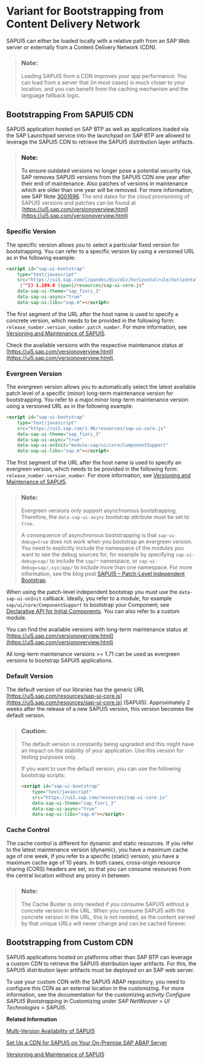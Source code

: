 <!-- loio2d3eb2f322ea4a82983c1c62a33ec4ae -->

# Variant for Bootstrapping from Content Delivery Network

SAPUI5 can either be loaded locally with a relative path from an SAP Web server or externally from a Content Delivery Network \(CDN\). 

> ### Note:  
> Loading SAPUI5 from a CDN improves your app performance: You can load from a server that \(in most cases\) is much closer to your location, and you can benefit from the caching mechanism and the language fallback logic.



<a name="loio2d3eb2f322ea4a82983c1c62a33ec4ae__section_CDN"/>

## Bootstrapping From SAPUI5 CDN

SAPUI5 application hosted on SAP BTP as well as applications loaded via the SAP Launchpad service into the launchpad on SAP BTP are allowed to leverage the SAPUI5 CDN to retrieve the SAPUI5 distribution layer artifacts.

> ### Note:  
> To ensure outdated versions no longer pose a potential security risk, SAP removes SAPUI5 versions from the SAPUI5 CDN one year after their end of maintenance. Also patches of versions in maintenance which are older than one year will be removed. For more information, see SAP Note [3001696](https://launchpad.support.sap.com/#/notes/3001696). The end dates for the cloud provisioning of SAPUI5 versions and patches can be found at [https://ui5.sap.com/versionoverview.html](https://ui5.sap.com/versionoverview.html)



### Specific Version

The specific version allows you to select a particular fixed version for bootstrapping. You can refer to a specific version by using a versioned URL as in the following example:

```html
<script id="sap-ui-bootstrap"
    type="text/javascript"
    src="https://ui5.sap.com/[/pandoc/div/div/horizontalrule/horizontalrule/codeblock/strong/span
     {""}) 1.109.0 (span]/resources/sap-ui-core.js"
    data-sap-ui-theme="sap_fiori_3"
    data-sap-ui-async="true"
    data-sap-ui-libs="sap.m"></script>


```

The first segment of the URL after the host name is used to specify a concrete version, which needs to be provided in the following form: `release_number.version_number.patch_number`. For more information, see [Versioning and Maintenance of SAPUI5](../02_Read-Me-First/versioning-and-maintenance-of-sapui5-91f0214.md).

Check the available versions with the respective maintenance status at [https://ui5.sap.com/versionoverview.html](https://ui5.sap.com/versionoverview.html).



### Evergreen Version

The evergreen version allows you to automatically select the latest available patch level of a specific \(minor\) long-term maintenance version for bootstrapping. You refer to a major.minor long-term maintenance version using a versioned URL as in the following example:

```html
<script id="sap-ui-bootstrap"
    type="text/javascript"
    src="https://ui5.sap.com/1.96/resources/sap-ui-core.js"
    data-sap-ui-theme="sap_fiori_3"
    data-sap-ui-async="true"
    data-sap-ui-onInit="module:sap/ui/core/ComponentSupport"
    data-sap-ui-libs="sap.m"></script>


```

The first segment of the URL after the host name is used to specify an evergreen version, which needs to be provided in the following form: `release_number.version_number`. For more information, see [Versioning and Maintenance of SAPUI5](../02_Read-Me-First/versioning-and-maintenance-of-sapui5-91f0214.md).

> ### Note:  
> Evergreen versions only support asynchronous bootstrapping. Therefore, the `data-sap-ui-async` bootstrap attribute must be set to `true`.
> 
> A consequence of asynchronous bootstrapping is that `sap-ui-debug=true` does not work when you bootstrap an evergreen version. You need to explicitly include the namespace of the modules you want to see the debug sources for, for example by specifying `sap-ui-debug=sap/` to include the `sap/*` namespace, or `sap-ui-debug=sap/,xyz/app/` to include more than one namespace. For more information, see the blog post [SAPUI5 – Patch-Level Independent Bootstrap](https://blogs.sap.com/2022/04/14/sapui5-patch-level-independent-bootstrap/).

When using the patch-level independent bootstrap you must use the `data-sap-ui-onInit` callback. Ideally, you refer to a module, for example `sap/ui/core/ComponentSupport` to bootstrap your Component; see [Declarative API for Initial Components](declarative-api-for-initial-components-82a0fce.md). You can also refer to a custom module.

You can find the available versions with long-term maintenance status at [https://ui5.sap.com/versionoverview.html](https://ui5.sap.com/versionoverview.html)

All long-term maintenance versions \>= 1.71 can be used as evergreen versions to bootstrap SAPUI5 applications.



### Default Version

The default version of our libraries has the generic URL [https://ui5.sap.com/resources/sap-ui-core.js](https://ui5.sap.com/resources/sap-ui-core.js) \(SAPUI5\). Approximately 2 weeks after the release of a new SAPUI5 version, this version becomes the default version.

> ### Caution:  
> The default version is constantly being upgraded and this might have an impact on the stability of your application. Use this version for testing purposes only.
> 
> If you want to use the default version, you can use the following bootstrap scripts:
> 
> ```html
> <script id="sap-ui-bootstrap"
>     type="text/javascript"
>     src="https://ui5.sap.com/resources/sap-ui-core.js"
>     data-sap-ui-theme="sap_fiori_3"
>     data-sap-ui-async="true"
>     data-sap-ui-libs="sap.m"></script>
> 
> ```



### Cache Control

The cache control is different for dynamic and static resources. If you refer to the latest maintenance version \(dynamic\), you have a maximum cache age of one week, if you refer to a specific \(static\) version, you have a maximum cache age of 10 years. In both cases, cross-origin resource sharing \(CORS\) headers are set, so that you can consume resources from the central location without any proxy in between.

> ### Note:  
> The Cache Buster is only needed if you consume SAPUI5 without a concrete version in the URL. When you consume SAPUI5 with the concrete version in the URL, this is not needed, as the content served by that unique URLs will never change and can be cached forever.



## Bootstrapping from Custom CDN

SAPUI5 applications hosted on platforms other than SAP BTP can leverage a custom CDN to retrieve the SAPUI5 distribution layer artifacts. For this, the SAPUI5 distribution layer artifacts must be deployed on an SAP web server.

To use your custom CDN with the SAPUI5 ABAP repository, you need to configure this CDN as an external location in the customizing. For more information, see the documentation for the customizing activity *Configure SAPUI5 Bootstrapping* in Customizing under *SAP NetWeaver* \> *UI Technologies* \> *SAPUI5*.

**Related Information**  


[Multi-Version Availability of SAPUI5](https://blogs.sap.com/2015/07/30/multi-version-availability-of-sapui5)

[Set Up a CDN for SAPUI5 on Your On-Premise SAP ABAP Server](https://blogs.sap.com/2021/08/17/set-up-a-cdn-for-sapui5-on-your-on-premise-sap-abap-server/)

[Versioning and Maintenance of SAPUI5](../02_Read-Me-First/versioning-and-maintenance-of-sapui5-91f0214.md "Versioning and maintenance strategy for SAPUI5.")

